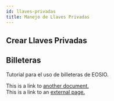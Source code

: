 ```yaml
---
id: llaves-privadas
title: Manejo de Llaves Privadas
---
```


## Crear Llaves Privadas 


## Billeteras 

Tutorial para el uso de billeteras de EOSIO.

This is a link to [another document.](cli.md)  
This is a link to an [external page.](http://www.eosio.cr)
